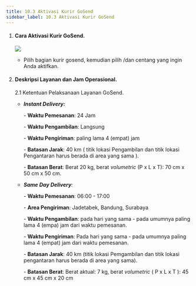 ```yaml
---
title: 10.3 Aktivasi Kurir GoSend
sidebar_label: 10.3 Aktivasi Kurir GoSend
---
```

1. #### C﻿ara Aktivasi Kurir GoSend.

   ![](/img/10.3-akivasi-kurir-gosend.png)

   * P﻿ilih bagian kurir gosend, kemudian pilih /dan centang yang ingin Anda aktifkan.
2. #### D﻿eskripsi Layanan dan Jam Operasional.

   2﻿.1  Ketentuan Pelaksanaan Layanan GoSend.

   * ***I﻿nstant Delivery:*** 

     \-﻿ **Waktu Pemesanan**: 24 Jam

     \-﻿ **Waktu Pengambilan**: Langsung

     \-﻿ **Waktu Pengiriman**: paling lama 4 (empat) jam

     \-﻿ **Batasan Jarak**: 40 km ( titik lokasi Pengambilan dan titik lokasi Pengantaran harus berada di area yang sama ). 

     \-﻿ **Batasan Berat**: Berat 20 kg, berat *volumetric* (P x L x T): 70 cm x 50 cm x 50 cm.
   * ***S﻿ame Day Delivery**:* 

     \-﻿ **Waktu Pemesanan**: 06:00 - 17:00

     \-﻿ **Area Pengiriman**: Jadetabek, Bandung, Surabaya

     \-﻿ **Waktu Pengambilan**: pada hari yang sama - pada umumnya paling lama 4 (empa) jam dari waktu pemesanan.

     \-﻿ **Waktu Pengiriman**: Pada hari yang sama - pada umumnya paling lama 4 (empat) jam dari waktu pemesanan.

     \-﻿ **Batasan Jarak**: 40 km (titik lokasi Pemgambilan dan titik lokasi pengantaran harus berada di area yang sama).

     \-﻿ **Batasan Berat**: Berat aktual: 7 kg, berat *volumetric* ( P x L x T ): 45 cm x 45 cm x 20 cm